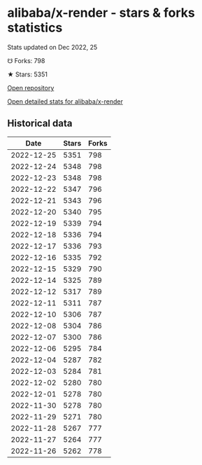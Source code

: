 # alibaba/x-render - stars & forks statistics

Stats updated on Dec 2022, 25

☋ Forks: 798

★ Stars: 5351

[Open repository](https://github.com/alibaba/x-render)

[Open detailed stats for alibaba/x-render](https://reviewgithub.com/rep/alibaba/x-render)

## Historical data
| Date | Stars | Forks |
|------|-------|-------|
| 2022-12-25 | 5351 | 798 | 
| 2022-12-24 | 5348 | 798 | 
| 2022-12-23 | 5348 | 798 | 
| 2022-12-22 | 5347 | 796 | 
| 2022-12-21 | 5343 | 796 | 
| 2022-12-20 | 5340 | 795 | 
| 2022-12-19 | 5339 | 794 | 
| 2022-12-18 | 5336 | 794 | 
| 2022-12-17 | 5336 | 793 | 
| 2022-12-16 | 5335 | 792 | 
| 2022-12-15 | 5329 | 790 | 
| 2022-12-14 | 5325 | 789 | 
| 2022-12-12 | 5317 | 789 | 
| 2022-12-11 | 5311 | 787 | 
| 2022-12-10 | 5306 | 787 | 
| 2022-12-08 | 5304 | 786 | 
| 2022-12-07 | 5300 | 786 | 
| 2022-12-06 | 5295 | 784 | 
| 2022-12-04 | 5287 | 782 | 
| 2022-12-03 | 5284 | 781 | 
| 2022-12-02 | 5280 | 780 | 
| 2022-12-01 | 5278 | 780 | 
| 2022-11-30 | 5278 | 780 | 
| 2022-11-29 | 5271 | 780 | 
| 2022-11-28 | 5267 | 777 | 
| 2022-11-27 | 5264 | 777 | 
| 2022-11-26 | 5262 | 778 | 


